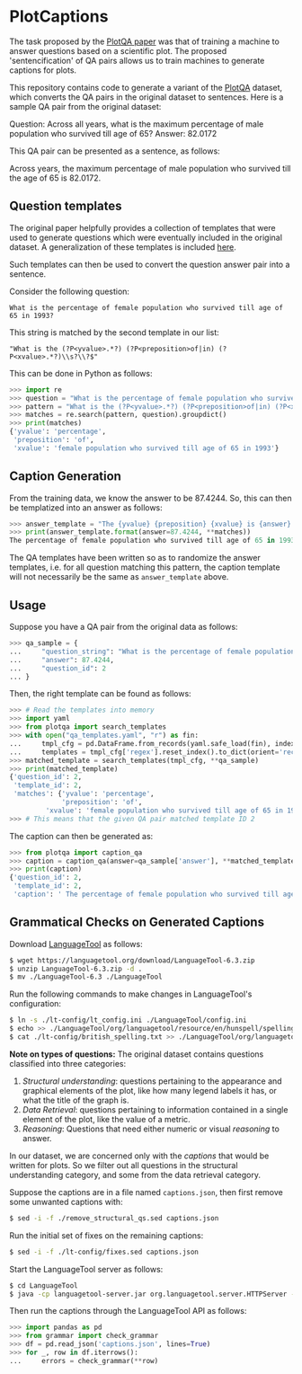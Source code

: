 # PlotCaptions

The task proposed by the [PlotQA paper](https://arxiv.org/pdf/1909.00997.pdf)
was that of training a machine to answer questions based on a scientific plot.
The proposed 'sentencification' of QA pairs allows us to train machines to
generate captions for plots.

This repository contains code to generate a variant of the [PlotQA](https://github.com/NiteshMethani/PlotQA/blob/master/PlotQA_Dataset.md) dataset, which converts the QA pairs in the
original dataset to sentences. Here is a sample QA pair from the original
dataset:

Question: Across all years, what is the maximum percentage of male population who survived till age of 65?
Answer: 82.0172

This QA pair can be presented as a sentence, as follows:

Across years, the maximum percentage of male population who survived till the
age of 65  is 82.0172.


## Question templates

The original paper helpfully provides a collection of templates that were used
to generate questions which were eventually included in the original dataset. A
generalization of these templates is included [here](./qa_templates.yaml).

Such templates can then be used to convert the question answer pair into a
sentence.

Consider the following question:

```
What is the percentage of female population who survived till age of 65 in 1993?
```

This string is matched by the second template in our list:

```
"What is the (?P<yvalue>.*?) (?P<preposition>of|in) (?P<xvalue>.*?)\\s?\\?$"
```

This can be done in Python as follows:

```python
>>> import re
>>> question = "What is the percentage of female population who survived till age of 65 in 1993?"
>>> pattern = "What is the (?P<yvalue>.*?) (?P<preposition>of|in) (?P<xvalue>.*?)\\s?\\?$"
>>> matches = re.search(pattern, question).groupdict()
>>> print(matches)
{'yvalue': 'percentage',
 'preposition': 'of',
 'xvalue': 'female population who survived till age of 65 in 1993'}
```

## Caption Generation

From the training data, we know the answer to be 87.4244. So, this can then be templatized into an answer as follows:

```python
>>> answer_template = "The {yvalue} {preposition} {xvalue} is {answer}."
>>> print(answer_template.format(answer=87.4244, **matches))
The percentage of female population who survived till age of 65 in 1993 is 87.4244.
```

The QA templates have been written so as to randomize the answer templates, i.e.
for all question matching this pattern, the caption template will not
necessarily be the same as `answer_template` above.

## Usage

Suppose you have a QA pair from the original data as follows:

```python
>>> qa_sample = {
...     "question_string": "What is the percentage of female population who survived till age of 65 in 1993 ?",
...     "answer": 87.4244,
...     "question_id": 2
... }
```

Then, the right template can be found as follows:
```python
>>> # Read the templates into memory
>>> import yaml
>>> from plotqa import search_templates
>>> with open("qa_templates.yaml", "r") as fin:
...     tmpl_cfg = pd.DataFrame.from_records(yaml.safe_load(fin), index="id")
...     templates = tmpl_cfg['regex'].reset_index().to_dict(orient='records')
>>> matched_template = search_templates(tmpl_cfg, **qa_sample)
>>> print(matched_template)
{'question_id': 2,
 'template_id': 2,
 'matches': {'yvalue': 'percentage',
             'preposition': 'of',
	     'xvalue': 'female population who survived till age of 65 in 1993'}}
>>> # This means that the given QA pair matched template ID 2
```

The caption can then be generated as:
```python
>>> from plotqa import caption_qa
>>> caption = caption_qa(answer=qa_sample['answer'], **matched_template)
>>> print(caption)
{'question_id': 2,
 'template_id': 2,
 'caption': ' The percentage of female population who survived till age of 65 in 1993 is 87.4244. '}
 ```

## Grammatical Checks on Generated Captions

Download [LanguageTool](https://languagetool.org/download/LanguageTool-stable.zip) as follows:

```bash
$ wget https://languagetool.org/download/LanguageTool-6.3.zip
$ unzip LanguageTool-6.3.zip -d .
$ mv ./LanguageTool-6.3 ./LanguageTool
```

Run the following commands to make changes in LanguageTool's configuration:
```bash
$ ln -s ./lt-config/lt_config.ini ./LanguageTool/config.ini
$ echo >> ./LanguageTool/org/languagetool/resource/en/hunspell/spelling.txt
$ cat ./lt-config/british_spelling.txt >> ./LanguageTool/org/languagetool/resource/en/hunspell/spelling.txt
```

**Note on types of questions:** The original dataset contains questions
classified into three categories:
  1. _Structural understanding_: questions pertaining to the appearance and
     graphical elements of the plot, like how many legend labels it has, or what
     the title of the graph is.
  2. _Data Retrieval_: questions pertaining to information contained in a single
     element of the plot, like the value of a metric.
  3. _Reasoning_:  Questions that need either numeric or visual _reasoning_ to
     answer.

In our dataset, we are concerned only with the _captions_ that would be written
for plots. So we filter out all questions in the structural understanding
category, and some from the data retrieval category.

Suppose the captions are in a file named `captions.json`, then first remove some unwanted captions with:
```bash
$ sed -i -f ./remove_structural_qs.sed captions.json
```


Run the initial set of fixes on the remaining captions:
```bash
$ sed -i -f ./lt-config/fixes.sed captions.json
```

Start the LanguageTool server as follows:

```bash
$ cd LanguageTool
$ java -cp languagetool-server.jar org.languagetool.server.HTTPServer --port 8081 --allow-origin --config config.ini
```

Then run the captions through the LanguageTool API as follows:

```python
>>> import pandas as pd
>>> from grammar import check_grammar
>>> df = pd.read_json('captions.json', lines=True)
>>> for _, row in df.iterrows():
... 	errors = check_grammar(**row)
```
